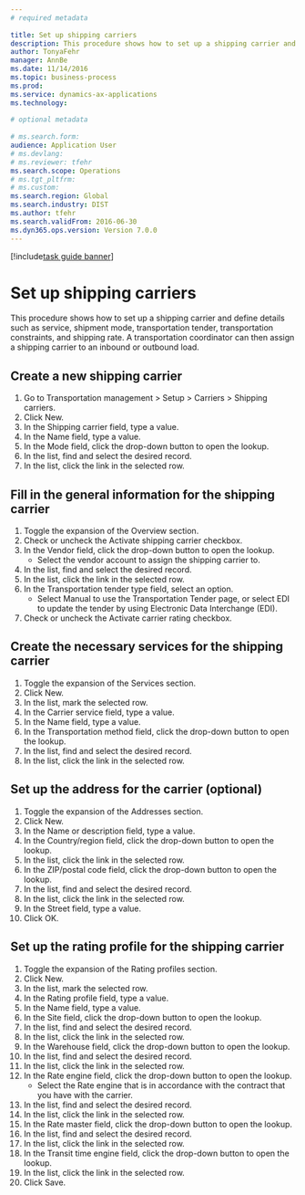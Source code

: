 ```yaml
--- 
# required metadata 
 
title: Set up shipping carriers
description: This procedure shows how to set up a shipping carrier and define details such as service, shipment mode, transportation tender, transportation constraints, and shipping rate. 
author: TonyaFehr 
manager: AnnBe 
ms.date: 11/14/2016
ms.topic: business-process 
ms.prod:  
ms.service: dynamics-ax-applications 
ms.technology:  
 
# optional metadata 
 
# ms.search.form:   
audience: Application User 
# ms.devlang:  
# ms.reviewer: tfehr 
ms.search.scope: Operations 
# ms.tgt_pltfrm:  
# ms.custom:  
ms.search.region: Global
ms.search.industry: DIST
ms.author: tfehr 
ms.search.validFrom: 2016-06-30 
ms.dyn365.ops.version: Version 7.0.0 
---
```


[!include[task guide banner](../../includes/task-guide-banner.md)]

# Set up shipping carriers

This procedure shows how to set up a shipping carrier and define details such as service, shipment mode, transportation tender, transportation constraints, and shipping rate. A transportation coordinator can then assign a shipping carrier to an inbound or outbound load.


## Create a new shipping carrier
1. Go to Transportation management > Setup > Carriers > Shipping carriers.
2. Click New.
3. In the Shipping carrier field, type a value.
4. In the Name field, type a value.
5. In the Mode field, click the drop-down button to open the lookup.
6. In the list, find and select the desired record.
7. In the list, click the link in the selected row.

## Fill in the general information for the shipping carrier
1. Toggle the expansion of the Overview section.
2. Check or uncheck the Activate shipping carrier checkbox.
3. In the Vendor field, click the drop-down button to open the lookup.
    * Select the vendor account to assign the shipping carrier to.  
4. In the list, find and select the desired record.
5. In the list, click the link in the selected row.
6. In the Transportation tender type field, select an option.
    * Select Manual to use the Transportation Tender page, or select EDI to update the tender by using Electronic Data Interchange (EDI).  
7. Check or uncheck the Activate carrier rating checkbox.

## Create the necessary services for the shipping carrier
1. Toggle the expansion of the Services section.
2. Click New.
3. In the list, mark the selected row.
4. In the Carrier service field, type a value.
5. In the Name field, type a value.
6. In the Transportation method field, click the drop-down button to open the lookup.
7. In the list, find and select the desired record.
8. In the list, click the link in the selected row.

## Set up the address for the carrier (optional)
1. Toggle the expansion of the Addresses section.
2. Click New.
3. In the Name or description field, type a value.
4. In the Country/region field, click the drop-down button to open the lookup.
5. In the list, click the link in the selected row.
6. In the ZIP/postal code field, click the drop-down button to open the lookup.
7. In the list, find and select the desired record.
8. In the list, click the link in the selected row.
9. In the Street field, type a value.
10. Click OK.

## Set up the rating profile for the shipping carrier
1. Toggle the expansion of the Rating profiles section.
2. Click New.
3. In the list, mark the selected row.
4. In the Rating profile field, type a value.
5. In the Name field, type a value.
6. In the Site field, click the drop-down button to open the lookup.
7. In the list, find and select the desired record.
8. In the list, click the link in the selected row.
9. In the Warehouse field, click the drop-down button to open the lookup.
10. In the list, find and select the desired record.
11. In the list, click the link in the selected row.
12. In the Rate engine field, click the drop-down button to open the lookup.
    * Select the Rate engine that is in accordance with the contract that you have with the carrier.  
13. In the list, find and select the desired record.
14. In the list, click the link in the selected row.
15. In the Rate master field, click the drop-down button to open the lookup.
16. In the list, find and select the desired record.
17. In the list, click the link in the selected row.
18. In the Transit time engine field, click the drop-down button to open the lookup.
19. In the list, click the link in the selected row.
20. Click Save.

